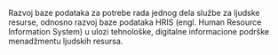 Razvoj baze podataka za potrebe rada jednog dela službe za ljudske resurse, odnosno razvoj baze podataka HRIS (engl. Human Resource Information System) u ulozi tehnološke, digitalne informacione podrške menadžmentu ljudskih resursa.
